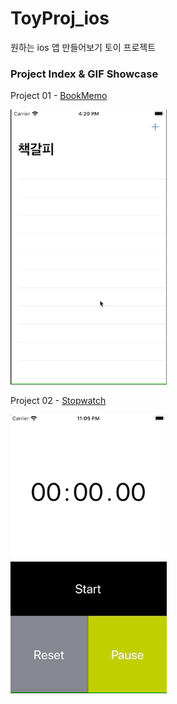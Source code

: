 # ToyProj_ios
원하는 ios 앱 만들어보기 토이 프로젝트

### Project Index & GIF Showcase ###

Project 01 - [BookMemo](https://github.com/heojungeun/ToyProj_ios/tree/master/BookMemo)

<img src="https://github.com/heojungeun/ToyProj_ios/blob/master/BookMemo/pj01-screenshot.gif" width="250">

Project 02 - [Stopwatch](https://github.com/heojungeun/ToyProj_ios/tree/master/firebasePush)

<img src="https://github.com/heojungeun/ToyProj_ios/blob/master/firebasePush/stopwatch.gif" width="250">
